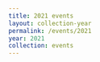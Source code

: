 ```yaml
---
title: 2021 events
layout: collection-year
permalink: /events/2021
year: 2021
collection: events
---
```

